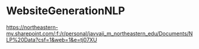 # WebsiteGenerationNLP


https://northeastern-my.sharepoint.com/:f:/r/personal/javvaji_m_northeastern_edu/Documents/NLP%20Data?csf=1&web=1&e=tj07XU
